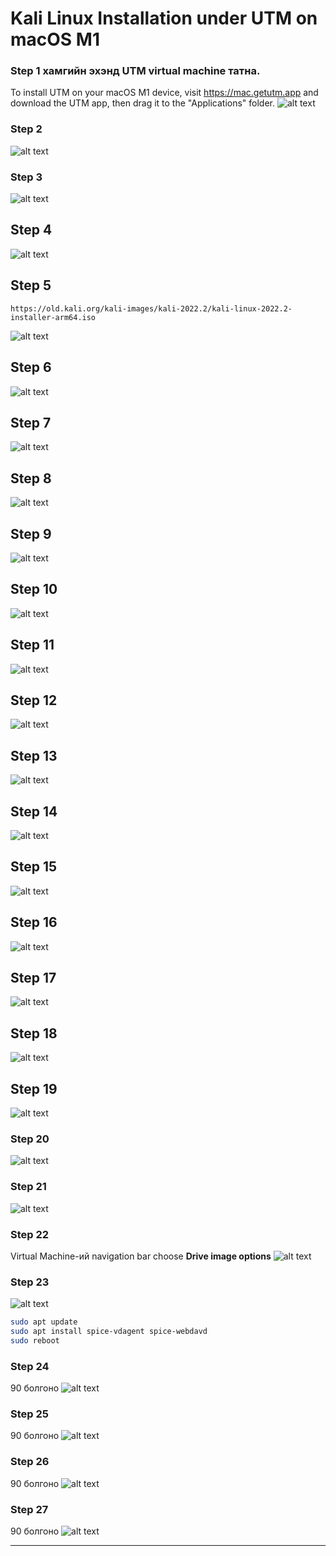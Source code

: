 # **Kali Linux** Installation under **UTM** on **macOS M1**

### Step 1 хамгийн эхэнд UTM virtual machine татна.
To install UTM on your macOS M1 device, visit https://mac.getutm.app and download the UTM app, then drag it to the "Applications" folder.
![alt text](https://github.com/Munkhbadral1/Kali_Linux_arm64/blob/main/img/Screenshot%202023-06-08%20at%2020.24.53.png "UTM")

### Step 2 
![alt text](https://github.com/Munkhbadral1/Kali_Linux_arm64/blob/main/img/Screenshot%202023-06-08%20at%2020.27.12.png "Virtualize")

### Step 3
![alt text](https://github.com/Munkhbadral1/Kali_Linux_arm64/blob/main/img/Screenshot%202023-06-08%20at%2020.28.14.png "Linux")

## Step 4
![alt text](https://github.com/Munkhbadral1/Kali_Linux_arm64/blob/main/img/Screenshot%202023-06-08%20at%2020.29.18.png "Boot ISO Image")

## Step 5
    https://old.kali.org/kali-images/kali-2022.2/kali-linux-2022.2-installer-arm64.iso
![alt text](https://github.com/Munkhbadral1/Kali_Linux_arm64/blob/main/img/Screenshot%202023-06-08%20at%2020.31.59.png "")

## Step 6
![alt text](https://github.com/Munkhbadral1/Kali_Linux_arm64/blob/main/img/Screenshot%202023-06-08%20at%2020.33.02.png "Hardware")

## Step 7
![alt text](https://github.com/Munkhbadral1/Kali_Linux_arm64/blob/main/img/Screenshot%202023-06-08%20at%2020.35.36.png "Storage")

## Step 8
![alt text](https://github.com/Munkhbadral1/Kali_Linux_arm64/blob/main/img/Screenshot%202023-06-08%20at%2020.37.02.png "Shared Directory")

## Step 9
![alt text](https://github.com/Munkhbadral1/Kali_Linux_arm64/blob/main/img/Screenshot%202023-06-08%20at%2020.39.39.png "Summary")

## Step 10
![alt text](https://github.com/Munkhbadral1/Kali_Linux_arm64/blob/main/img/Screenshot%202023-06-08%20at%2020.40.35.png "settings")

## Step 11
![alt text](https://github.com/Munkhbadral1/Kali_Linux_arm64/blob/main/img/Screenshot%202023-06-08%20at%2020.42.43.png "Retina Mode")

## Step 12
![alt text](https://github.com/Munkhbadral1/Kali_Linux_arm64/blob/main/img/Screenshot%202023-06-08%20at%2020.44.25.png "Install")

## Step 13
![alt text](https://github.com/Munkhbadral1/Kali_Linux_arm64/blob/main/img/Screenshot%202023-06-08%20at%2020.45.23.png "")

## Step 14
![alt text](https://github.com/Munkhbadral1/Kali_Linux_arm64/blob/main/img/Screenshot%202023-06-08%20at%2020.45.55.png "")

## Step 15
![alt text](https://github.com/Munkhbadral1/Kali_Linux_arm64/blob/main/img/Screenshot%202023-06-08%20at%2020.46.22.png "")

## Step 16
![alt text](https://github.com/Munkhbadral1/Kali_Linux_arm64/blob/main/img/Screenshot%202023-06-08%20at%2020.48.52.png "")

## Step 17
![alt text](https://github.com/Munkhbadral1/Kali_Linux_arm64/blob/main/img/Screenshot%202023-06-08%20at%2020.49.37.png "")

## Step 18
![alt text](https://github.com/Munkhbadral1/Kali_Linux_arm64/blob/main/img/Screenshot%202023-06-08%20at%2020.50.36.png "")

## Step 19
![alt text](https://github.com/Munkhbadral1/Kali_Linux_arm64/blob/main/img/Screenshot%202023-06-08%20at%2020.52.01.png "")

### Step 20
![alt text](https://github.com/Munkhbadral1/Kali_Linux_arm64/blob/main/img/Screenshot%202023-06-08%20at%2020.53.00.png "")

### Step 21
![alt text](https://github.com/Munkhbadral1/Kali_Linux_arm64/blob/main/img/Screenshot%202023-06-08%20at%2020.55.12.png "")

### Step 22
Virtual Machine-ий navigation bar choose **Drive image options**
![alt text](https://github.com/Munkhbadral1/Kali_Linux_arm64/blob/main/img/Screenshot%202023-06-08%20at%2021.19.47.png "")

### Step 23
![alt text](https://github.com/Munkhbadral1/Kali_Linux_arm64/blob/main/img/Screenshot%202023-06-08%20at%2021.22.12.png "")
```bash
sudo apt update
sudo apt install spice-vdagent spice-webdavd
sudo reboot
```

### Step 24
90 болгоно
![alt text](https://github.com/Munkhbadral1/Kali_Linux_arm64/blob/main/img/Screenshot%202023-06-08%20at%2021.30.23.png "")

### Step 25
90 болгоно
![alt text](https://github.com/Munkhbadral1/Kali_Linux_arm64/blob/main/img/Screenshot%202023-06-08%20at%2021.32.36.png "")

### Step 26
90 болгоно
![alt text](https://github.com/Munkhbadral1/Kali_Linux_arm64/blob/main/img/Screenshot%202023-06-08%20at%2021.33.34.png "")

### Step 27
90 болгоно
![alt text](https://github.com/Munkhbadral1/Kali_Linux_arm64/blob/main/img/Screenshot%202023-06-08%20at%2021.34.20.png "")

---
